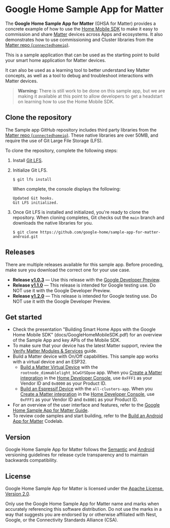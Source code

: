 # Google Home Sample App for Matter

The **Google Home Sample App for Matter** (GHSA for Matter) provides a concrete example of how to
use the [Home Mobile SDK](https://developers.home.google.com/matter/apis/home) to make it
easy to commission and share [Matter](https://developers.home.google.com/matter/overview) devices
across Apps and ecosystems. It also demonstrates how to use commissioning and Cluster libraries
from the
[Matter repo (`connectedhomeip`)](https://github.com/project-chip/connectedhomeip).

This is a sample application that can be used as the starting point to build your
smart home application for Matter devices.

It can also be used as a learning tool to better understand key Matter concepts, as well as a tool
to debug and troubleshoot interactions with Matter devices.

> **Warning:** There is still work to be done on this sample app, but we are making it available
> at this point to allow developers to get a headstart on learning how to use the Home Mobile SDK.

## Clone the repository

The Sample app GitHub repository includes third party libraries from the
[Matter repo (`connectedhomeip`)](https://github.com/project-chip/connectedhomeip).
These native libraries are over 50MB, and require the use of Git Large File
Storage (LFS).

To clone the repository, complete the following steps:

1.  Install [Git LFS](https://git-lfs.github.com/).

2.  Initialize Git LFS.

    ```console
    $ git lfs install
    ```

    When complete, the console displays the following:

    ```console
    Updated Git hooks.
    Git LFS initialized.
    ```

3.  Once Git LFS is installed and initialized, you're ready to clone the
    repository. When cloning completes, Git checks out the `main` branch
    and downloads the native libraries for you.

    ```console
    $ git clone https://github.com/google-home/sample-app-for-matter-android.git
    ```

## Releases

There are multiple releases available for this sample app. Before proceding, make sure you
download the correct one for your use case.

*   **Release [v1.0.3](https://github.com/google-home/sample-app-for-matter-android/releases/tag/v1.0.3)**
    — Use this release with the [Google Developer Preview](https://developers.home.google.com/matter/get-started).
*   **Release [v1.1.0](https://github.com/google-home/sample-app-for-matter-android/releases/tag/v1.1.0)**
    — This release is intended for Google testing use. Do NOT use it with the Google Developer Preview.
*   **Release [v1.2.0](https://github.com/google-home/sample-app-for-matter-android/releases/tag/v1.2.0)**
    — This release is intended for Google testing use. Do NOT use it with the Google Developer Preview.  

## Get started

* Check the presentation "Building Smart Home Apps with the Google Home Mobile SDK"
    (docs/GoogleHomeMobileSDK.pdf) for an overview of the Sample App and key APIs
    of the Mobile SDK.
* To make sure that your device has the latest Matter support, review the
    [Verify Matter Modules & Services](https://developers.home.google.com/matter/verify-services)
    guide.
* Build a Matter device with On/Off capabilities. This sample  app works with a virtual device
    and an ESP32.
    *   [Build a Matter Virtual Device](https://developers.home.google.com/codelabs/matter-device-virtual)
        with the `rootnode_dimmablelight_bCwGYSDpoe` app. When you
        [Create a Matter integration](https://developers.home.google.com/matter/integration/create)
        in the [Home Developer Console](https://console.home.google.com/projects),
        use `0xFFF1` as your Vendor ID and `0x8000` as your Product ID.
    *   [Build an Espressif Device](https://developers.home.google.com/matter/vendors/espressif)
        with the `all-clusters-app`. When you
        [Create a Matter integration](https://developers.home.google.com/matter/integration/create)
        in the [Home Developer Console](https://console.home.google.com/projects),
        use `0xFFF1` as your Vendor ID and `0x8001` as your Product ID.
* For an overview of the user interface and features, refer to
    the [Google Home Sample App for Matter Guide](https://developers.home.google.com/samples/matter-app).
* To review code samples and start building, refer to
    the [Build an Android App for Matter](https://developers.home.google.com/codelabs/matter-sample-app)
    Codelab.

## Version

Google Home Sample App for Matter follows the [Semantic](http://semver.org/)
and [Android](https://developer.android.com/studio/publish/versioning) versioning guidelines for
release cycle transparency and to maintain backwards compatibility.

## License

Google Home Sample App for Matter is licensed under
the [Apache License, Version 2.0](http://www.apache.org/licenses/LICENSE-2.0).

Only use the Google Home Sample App for Matter name and marks when accurately referencing this
software distribution. Do not use the marks in a way that suggests you are endorsed by or otherwise
affiliated with Nest, Google, or the Connectivity Standards Alliance (CSA).
